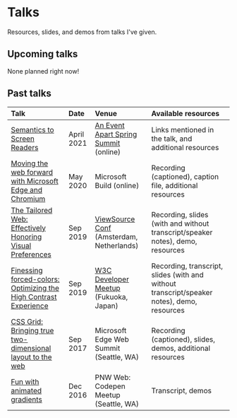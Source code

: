 # Talks

Resources, slides, and demos from talks I've given.

## Upcoming talks

None planned right now!

## Past talks

| Talk              | Date  | Venue           | Available resources |
| :---------------- | :-----| :---------------| :------------------ |
| [Semantics to Screen Readers](https://aneventapart.com/event/spring-summit-2021#s27032) | April 2021 | [An Event Apart Spring Summit](https://aneventapart.com/event/spring-summit-2021) (online) | Links mentioned in the talk, and additional resources |
| [Moving the web forward with Microsoft Edge and Chromium](2020/build/) | May 2020 | Microsoft Build (online) | Recording (captioned), caption file, additional resources |
| [The Tailored Web: Effectively Honoring Visual Preferences](2019/color-contrast-view-source/) | Sep 2019 | [ViewSource Conf](https://2019.viewsourceconf.org/#schedule) (Amsterdam, Netherlands) | Recording, slides (with and without transcript/speaker notes), demo, resources |
| [Finessing forced-colors: Optimizing the High Contrast Experience](2019/tpac-hc/) | Sep 2019 | [W3C Developer Meetup](https://www.w3.org/2019/09/Meetup/speaker-melanie.html) (Fukuoka, Japan) | Recording, transcript, slides (with and without transcript/speaker notes), demo, resources |
| [CSS Grid: Bringing true two-dimensional layout to the web](2017/grid-web-summit/) | Sep 2017 | Microsoft Edge Web Summit (Seattle, WA) | Recording (captioned), slides, demos, additional resources |
| [Fun with animated gradients](https://melanie-richards.com/blog/animating-gradients/) | Dec 2016 | PNW Web: Codepen Meetup (Seattle, WA) | Transcript, demos |
